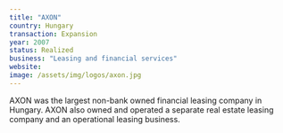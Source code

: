 ```yaml
---
title: "AXON"
country: Hungary
transaction: Expansion
year: 2007
status: Realized
business: "Leasing and financial services"
website: 
image: /assets/img/logos/axon.jpg
---
```


AXON was the largest non-bank owned financial leasing company in Hungary. AXON also owned and operated a separate real estate leasing company and an operational leasing business.
